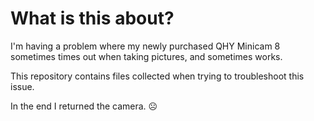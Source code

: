# What is this about?

I'm having a problem where my newly purchased QHY Minicam 8 sometimes times out when taking pictures, and sometimes works.

This repository contains files collected when trying to troubleshoot this issue.

In the end I returned the camera. ☹️
